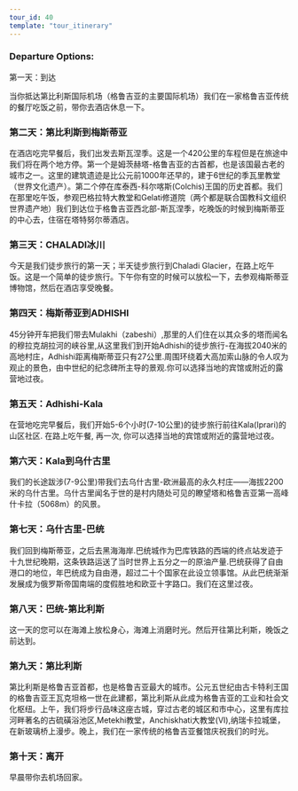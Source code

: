 ```yaml
---
tour_id: 40
template: "tour_itinerary"
---
```

### Departure Options:

第一天：到达


当你抵达第比利斯国际机场（格鲁吉亚的主要国际机场）我们在一家格鲁吉亚传统的餐厅吃饭之前，带你去酒店休息一下。

### 第二天：第比利斯到梅斯蒂亚


在酒店吃完早餐后，我们出发去斯瓦涅季。这是一个420公里的车程但是在旅途中我们将在两个地方停。第一个是姆茨赫塔-格鲁吉亚的古首都，也是该国最古老的城市之一。这里的建筑遗迹是比公元前1000年还早的，建于6世纪的季瓦里教堂（世界文化遗产）。第二个停在库泰西-科尔喀斯(Colchis)王国的历史首都。我们在那里吃午饭，参观巴格拉特大教堂和Gelati修道院（两个都是联合国教科文组织世界遗产地）我们到达位于格鲁吉亚西北部-斯瓦涅季，吃晚饭的时候到梅斯蒂亚的中心去，住宿在塔特努尔蒂酒店。

### 第三天：CHALADI冰川


今天是我们徒步旅行的第一天；半天徒步旅行到Chaladi Glacier，在路上吃午饭。这是一个简单的徒步旅行。下午你有空的时候可以放松一下，去参观梅斯蒂亚博物馆，然后在酒店享受晚餐。

### 第四天：梅斯蒂亚到ADHISHI

45分钟开车把我们带去Mulakhi（zabeshi）,那里的人们住在以其众多的塔而闻名的穆拉克胡拉河的峡谷里,从这里我们到开始Adhishi的徒步旅行-在海拔2040米的高地村庄，Adhishi距离梅斯蒂亚只有27公里.周围环绕着大高加索山脉的令人叹为观止的景色，由中世纪的纪念碑所主导的景观.你可以选择当地的宾馆或附近的露营地过夜。

### 第五天：Adhishi-Kala


在营地吃完早餐后，我们开始5-6个小时(7-10公里)的徒步旅行前往Kala(Iprari)的山区社区.
在路上吃午餐, 再一次, 你可以选择当地的宾馆或附近的露营地过夜。

### 第六天：Kala到乌什古里


我们的长途跋涉(7-9公里)带我们去乌什古里-欧洲最高的永久村庄——海拔2200米的乌什古里。乌什古里闻名于世的是村内随处可见的瞭望塔和格鲁吉亚第一高峰什卡拉（5068m）的风景。

### 第七天：乌什古里-巴统


我们回到梅斯蒂亚，之后去黑海海岸.巴统城作为巴库铁路的西端的终点站发迹于十九世纪晚期，这条铁路运送了当时世界上五分之一的原油产量.巴统获得了自由港口的地位，年巴统成为自由港，超过二十个国家在此设立领事馆。从此巴统渐渐发展成为俄罗斯帝国南端的度假胜地和欧亚十字路口。我们在这里过夜。
### 第八天：巴统-第比利斯


这一天的您可以在海滩上放松身心，海滩上消磨时光。然后开往第比利斯，晚饭之前达到。

### 第九天：第比利斯


第比利斯是格鲁吉亚首都，也是格鲁吉亚最大的城市。公元五世纪由古卡特利王国的格鲁吉亚王瓦克坦格一世在此建都，第比利斯从此成为格鲁吉亚的工业和社会文化枢纽。上午，我们将步行品味这座古城，穿过古老的城区和市中心，这里有库拉河畔著名的古硫磺浴池区,Metekhi教堂，Anchiskhati大教堂(VI),纳瑞卡拉城堡，在新玻璃桥上漫步。晚上，我们在一家传统的格鲁吉亚餐馆庆祝我们的时光。

### 第十天：离开


早晨带你去机场回家。
